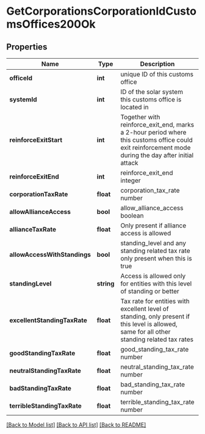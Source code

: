 # GetCorporationsCorporationIdCustomsOffices200Ok

## Properties
Name | Type | Description | Notes
------------ | ------------- | ------------- | -------------
**officeId** | **int** | unique ID of this customs office | 
**systemId** | **int** | ID of the solar system this customs office is located in | 
**reinforceExitStart** | **int** | Together with reinforce_exit_end, marks a 2-hour period where this customs office could exit reinforcement mode during the day after initial attack | 
**reinforceExitEnd** | **int** | reinforce_exit_end integer | 
**corporationTaxRate** | **float** | corporation_tax_rate number | [optional] 
**allowAllianceAccess** | **bool** | allow_alliance_access boolean | 
**allianceTaxRate** | **float** | Only present if alliance access is allowed | [optional] 
**allowAccessWithStandings** | **bool** | standing_level and any standing related tax rate only present when this is true | 
**standingLevel** | **string** | Access is allowed only for entities with this level of standing or better | [optional] 
**excellentStandingTaxRate** | **float** | Tax rate for entities with excellent level of standing, only present if this level is allowed, same for all other standing related tax rates | [optional] 
**goodStandingTaxRate** | **float** | good_standing_tax_rate number | [optional] 
**neutralStandingTaxRate** | **float** | neutral_standing_tax_rate number | [optional] 
**badStandingTaxRate** | **float** | bad_standing_tax_rate number | [optional] 
**terribleStandingTaxRate** | **float** | terrible_standing_tax_rate number | [optional] 

[[Back to Model list]](../README.md#documentation-for-models) [[Back to API list]](../README.md#documentation-for-api-endpoints) [[Back to README]](../README.md)


